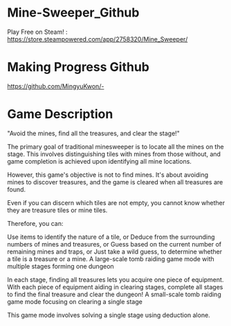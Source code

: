 # Mine-Sweeper_Github


Play Free on Steam! : https://store.steampowered.com/app/2758320/Mine_Sweeper/


# Making Progress Github
https://github.com/MingyuKwon/-



# Game Description

"Avoid the mines, find all the treasures, and clear the stage!"

The primary goal of traditional minesweeper is to locate all the mines on the stage.
This involves distinguishing tiles with mines from those without, and game completion is achieved upon identifying all mine locations.

However, this game's objective is not to find mines.
It's about avoiding mines to discover treasures, and the game is cleared when all treasures are found.

Even if you can discern which tiles are not empty, you cannot know whether they are treasure tiles or mine tiles.

Therefore, you can:

Use items to identify the nature of a tile, or
Deduce from the surrounding numbers of mines and treasures, or
Guess based on the current number of remaining mines and traps, or
Just take a wild guess,
to determine whether a tile is a treasure or a mine.
A large-scale tomb raiding game mode with multiple stages forming one dungeon

In each stage, finding all treasures lets you acquire one piece of equipment.
With each piece of equipment aiding in clearing stages, complete all stages to find the final treasure and clear the dungeon!
A small-scale tomb raiding game mode focusing on clearing a single stage

This game mode involves solving a single stage using deduction alone.
